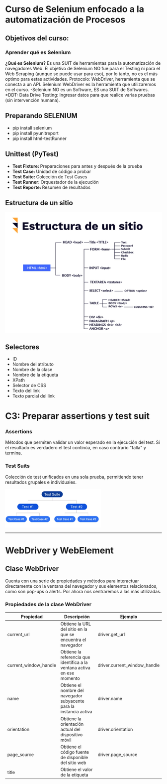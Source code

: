 # Curso de Selenium enfocado a la automatización de Procesos

## Objetivos del curso:

### Aprender qué es Selenium

<b>¿Qué es Selenium?</b>
Es una SUIT de herramientas para la automatización de navegadores Web.
El objetivo de Selenium NO fue para el Testing ni para el Web Scraping (aunque se puede usar para eso), por lo tanto, no es el más optimo para estas actividades.
Protocolo: WebDriver, herramienta que se conecta a un API.
Selenium WebDriver es la herramienta que utilizaremos en el curso.
-Selenium NO es un Software, ES una SUIT de Softwares.
*DDT: Data Drive Testing: Ingresar datos para que realice varias pruebas (sin intervención humana).

## Preparando SELENIUM

* pip install selenium
* pip install pyunitreport
* pip install html-testRunner


## Unittest (PyTest)

* <b> Test Fixture: </b> Preparaciones para antes y después de la prueba
* <b> Test Case: </b> Unidad de código a probar
* <b> Test Suite: </b> Colección de Test Cases
* <b> Test Runner: </b> Orquestador de la ejecución
* <b> Test Reporte: </b> Resumen de resultados

## Estructura de un sitio
![estructura](./imgs/estructura.png "estructura")  


## Selectores

* ID
* Nombre del atributo
* Nombre de la clase
* Nombre de la etiqueta
* XPath
* Selector de CSS
* Texto del link
* Texto parcial del link

# C3: Preparar assertions y test suit

### Assertions

Métodos que permiten validar un valor esperado en la ejecución del test. Si el resultado es verdadero el test continúa,
en caso contrario "falla" y termina. 

### Test Suits

Colección de test unificados en una sola prueba, permitiendo tener resultados grupales e individuales.

![test_suit](./imgs/test_suit.png "test_suit")  

------------------------

# WebDriver y WebElement
## Clase WebDriver
Cuenta con una serie de propiedades y métodos para interactuar directamente con la ventana del navegador y sus elementos relacionados, como son pop-ups o alerts. Por ahora nos centraremos a las más utilizadas.

### Propiedades de la clase WebDriver

| Propiedad | Descripción | Ejemplo|
|-----------|-------------|--------|
|current_url	|Obtiene la URL del sitio en la que se encuentra el navegador	|driver.get_url|
|current_window_handle	|Obtiene la referencia que identifica a la ventana activa en ese momento	|driver.current_window_handle|
|name	|Obtiene el nombre del navegador subyacente para la instancia activa	|driver.name|
|orientation	|Obtiene la orientación actual del dispositivo móvil	|driver.orientation|
|page_source	|Obtiene el código fuente de disponible del sitio web	|driver.page_source|
|title	|Obtiene el valor de la etiqueta <title> del sitio web	|driver.title|
## Clase WebElement
Esta clase nos permite interactuar específicamente con elementos de los sitios web como textbox, text area, button, radio button, checkbox, etc.



## Propiedades más comunes de la clase WebElement
| Propiedad | Descripción                                        | Ejemplo         |
|-----------|----------------------------------------------------|-----------------|
| size      | Obtiene el tamaño del elemento                     | login.size      |
| tag_name	 | Obtiene el nombre de la etiqueta HTML del elemento | 	login.tag_name |
| text	     | Obtiene el texto del elemento	                     | login.text      |

## Métodos más comunes de la clase WebElement

|Método|Descripción| Ejemplo                                                                  |
|------|-----------|--------------------------------------------------------------------------|
|clear()	|Limpia el contenido de un textarea	| first_name.clear()                                                       |
|click()	|Hace clic en el elemento	| send_button.click()                                                      |
|get_attribute(name)	|Obtiene el valor del atributo de un elemento	| submit_button.get_attribute(‘value’) last_name.get_attribute(max_length) |
|is_displayed()	|Verifica si el elemento está a la vista al usuario	| banner.is_displayed()                                                    |
|is_enabled()	|Verifica si el elemento está habilitado	| radio_button.is_enabled()                                                |
|is_selected()	|Verifica si el elemento está seleccionado, para el caso de checkbox o radio button	| checkbox.is_selected()                                                   |
|send_keys(value)	|Simula escribir o presionar teclas en un elemento	| email_field.send_keys(‘team@platzi.com’)                                 |
|submit()	|Envía un formulario o confirmación en un text area	| search_field.submit()                                                    |
|value_of_css_property(property_name)	|Obtiene el valor de una propiedad CSS del elemento	| header.value_of_css_property(‘background-color’)                         |
|clear()	|Limpia el contenido de un textarea	| first_name.clear()                                                       |
|click()	|Hace clic en el elemento	|send_button.click()|
|get_attribute(name)	|Obtiene el valor del atributo de un elemento	|submit_button.get_attribute(‘value’) last_name.get_attribute(max_length)|
|is_displayed()	|Verifica si el elemento está a la vista al usuario	|banner.is_displayed()|
|is_enabled()	|Verifica si el elemento está habilitado	|radio_button.is_enabled()|
|is_selected()	|Verifica si el elemento está seleccionado, para el caso de checkbox o radio button	|checkbox.is_selected()|
|send_keys(value)	|Simula escribir o presionar teclas en un elemento	|email_field.send_keys(‘team@platzi.com’)|
|submit()	|Envía un formulario o confirmación en un text area	|search_field.submit()|
|value_of_css_property(property_name)	|Obtiene el valor de una propiedad CSS del elemento	|header.value_of_css_property(‘background-color’)|

# Demoras

### Implícita
Busca uno o varios elementos en el DOM si no se encuentran disponibles por la cantidad de tiempo asignado
### Explícita
Utiliza condiciones de espera determinadas y continúa hasta que se cumplan
```python
from selenium import webdriver
from selenium.webdriver.common.by import By
from selenium.webdriver.support.wait import WebDriverWait
from selenium.webdriver.support import expected_conditions as EC

driver = webdriver.Firefox()
driver.get("http://somedomain/url_that_delays_loading")
try:
    element = WebDriverWait(driver, 10).until(
        EC.presence_of_element_located((By.ID, "myDynamicElement"))
    )
finally:
    driver.quit()
```
### Condiciones explicitas
* title_is
* title_contains
* presence_of_element_located
* visibility_of_element_located
* visibility_of
* presence_of_all_elements_located
* text_to_be_present_in_element
* text_to_be_present_in_element_value
* frame_to_be_available_and_switch_to_it
* invisibility_of_element_located
* element_to_be_clickable
* staleness_of
* element_to_be_selected
* element_located_to_be_selected
* element_selection_state_to_be
* element_located_selection_state_to_be
* alert_is_present

```python
from selenium.webdriver.support import expected_conditions as EC
wait = WebDriverWait(driver, 10)
element = wait.until(EC.element_to_be_clickable((By.ID, 'someid')))
```

https://selenium-python.readthedocs.io/waits.html
